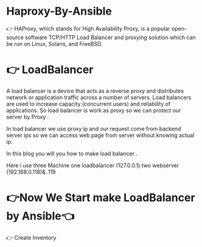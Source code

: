 # Haproxy-By-Ansible

👉 HAProxy, which stands for High Availability Proxy, is a popular open-source software TCP/HTTP Load Balancer and proxying solution which can be run on Linux, Solaris, and FreeBSD.

# 👉 LoadBalancer
A load balancer is a device that acts as a reverse proxy and distributes network or application traffic across a number of servers. Load balancers are used to increase capacity (concurrent users) and reliability of applications. So load balancer is work as proxy so we can protect our server by Proxy .

In load balancer we use proxy ip and our request come from backend server ips so we can access web page from server without knowing actual ip.

In this blog you will you how to make load balancer .

Here i use three Machine one loadbalancer (127.0.0.1) two webserver
(192.168.0.118)& .119

# 👉Now We Start make LoadBalancer by Ansible👈

👉 Create Inventory




